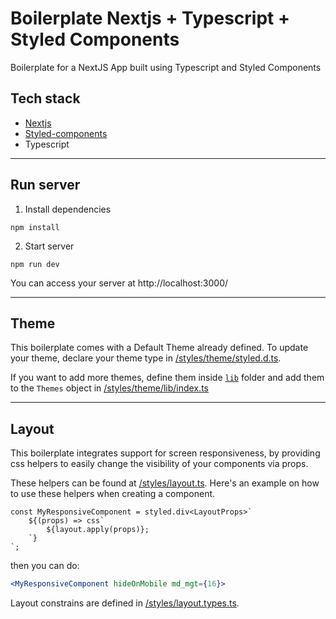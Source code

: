 # Boilerplate Nextjs + Typescript + Styled Components

Boilerplate for a NextJS App built using Typescript and Styled Components

## Tech stack

- [Nextjs](https://nextjs.org/)
- [Styled-components](https://styled-components.com/docs/api)
- Typescript

---

## Run server

1. Install dependencies

```
npm install
```

2. Start server

```
npm run dev
```

You can access your server at http://localhost:3000/

---

## Theme

This boilerplate comes with a Default Theme already defined. To update your theme, declare your theme type in [/styles/theme/styled.d.ts](/styles/theme/styled.d.ts).

If you want to add more themes, define them inside [`lib`](/styles/theme/lib/) folder and add them to the `Themes` object in [/styles/theme/lib/index.ts](/styles/theme/lib/index.ts)

---

## Layout

This boilerplate integrates support for screen responsiveness, by providing css helpers to easily change the visibility of your components via props.

These helpers can be found at [/styles/layout.ts](/styles/layout.ts).
Here's an example on how to use these helpers when creating a component.

    const MyResponsiveComponent = styled.div<LayoutProps>`
        ${(props) => css`
            ${layout.apply(props)};
        `}
    `;

then you can do:

```jsx
<MyResponsiveComponent hideOnMobile md_mgt={16}>
```

Layout constrains are defined in [/styles/layout.types.ts](/styles/layout.types.ts).
